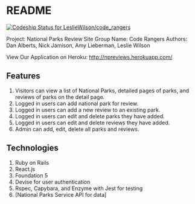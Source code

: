 # README

[![Codeship Status for LeslieWilson/code_rangers](https://app.codeship.com/projects/57fd9ee0-d194-0137-fd9c-0a8aab36665a/status?branch=master)](https://app.codeship.com/projects/369589)


Project: National Parks Review Site
Group Name: Code Rangers
Authors: Dan Alberts, Nick Jamison, Amy Lieberman, Leslie Wilson

View Our Application on Heroku: http://npreviews.herokuapp.com/

## Features
1.    Visitors can view a list of National Parks, detailed pages of parks, and reviews of parks on the detail page.
2.    Logged in users can add national park for review.
3.    Logged in users can add a new review to an existing park.
4.    Logged in users can edit and delete parks they have added.
5.    Logged in users can edit and delete reviews they have added.
6.    Admin can add, edit, delete all parks and reviews.

## Technologies
1.    Ruby on Rails
2.    React.js
3.    Foundation 5
4.    Devise for user authentication
5.    Rspec, Capybara, and Enzyme with Jest for testing
6.    [National Parks Service API for data]
